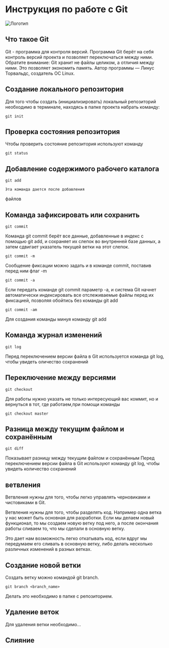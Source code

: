 # **Инструкция по работе с Git**

![Логотип](images/Logo.jpg)

## Что такое Git

Git - программа для контроля версий.
Программа Git берёт на себя контроль версий проекта и позволяет переключаться между ними. Обратите внимание: Git хранит не файлы целиком, а отличия между ними. Это позволяет
экономить память. Автор программы — Линус Торвальдс, создатель ОС Linux.

## Создание локального репозитория

Для того чтобы создать (инициализировать) локальный репозиторий необходимо в терминале, находясь в папке проекта набрать команду:

    git init
    
## Проверка состояния репозитория 

Чтобы проверить состояние репозитория используют команду 

    git status

## Добавление содержимого рабочего каталога

    git add

    Эта команда дается после добавления
файлов

## Команда зафиксировать или сохранить

    git commit

Команда git commit берёт все данные, добавленные в индекс с помощью git add, и сохраняет их слепок во внутренней базе данных, а затем сдвигает указатель текущей ветки на этот слепок.    

    git commit -m

Сообщение фиксации можно задать и в команде commit, поставив перед ним флаг -m

    git commit -a

Если передать команде git commit параметр -a, и система Git начнет автоматически индексировать все отслеживаемые файлы перед их фиксацией, позволяя обойтись без команды
git add 
 
    git commit -am

Для создания команды минуя команду git add

## Команда журнал изменений

    git log

Перед переключением версии файла в Git используется команда git log, чтобы увидеть оличество сохранений
    
## Переключение между версиями

    git checkout

Для работы нужно указать не только интересующий вас коммит, но и вернуться в тот, где работаем,при помощи команды 
                                         
    git checkout master

## Разница между текущим файлом и сохранённым

    git diff

Показывает разницу между текущим файлом и сохранённым
Перед переключением версии файла в Git используют команду git log, чтобы увидеть количество сохранений



## ветвления 

Ветвления нужны для того, чтобы легко управлять
черновиками и чистовиками в Git. 

Ветвления нужны для того, чтобы разделять код. Например одна ветка у нас может быть основная для разработки. Если мы делаем новый функционал, то мы создаем новую ветку под него, а после окончания работы сливаем то, что мы сделали в основную ветку.

Это дает нам возможность легко откатывать код, если вдруг мы передумаем его сливать в основную ветку, либо делать несколько различных изменений в разных ветках.


## Создание новой ветки

Создать ветку можно командой git branch.

    git branch <branch_name>
    
Делать это необходимо в папке с репозиторием.

    

## Удаление веток

Для удаления ветки необходимо...

## Слияние
